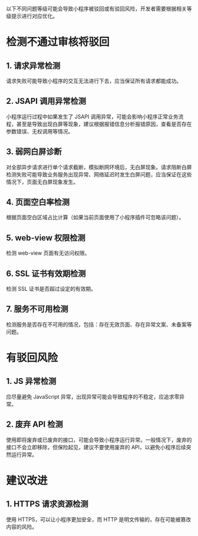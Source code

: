 以下不同问题等级可能会导致小程序被驳回或有驳回风险，开发者需要根据相关等级提示进行对应优化。

# 检测不通过审核将驳回

## 1. 请求异常检测
请求失败可能导致小程序的交互无法进行下去，应当保证所有请求都能成功。

## 2. JSAPI 调用异常检测
小程序运行过程中如果发生了 JSAPI 调用异常，可能会影响小程序正常业务流程，甚至是导致出现白屏等现象，建议根据报错信息分析报错原因，查看是否存在参数错误、无权调用等情况。

## 3. 弱网白屏诊断
对全部异步请求进行单个请求截断，模拟断网环境后，无白屏现象。请求阻断白屏检测失败可能导致业务服务出现异常、网络延迟时发生白屏问题，应当保证在这些情况下，页面无白屏现象发生。

## 4. 页面空白率检测
根据页面空白区域占比计算（如果当前页面使用了小程序插件可忽略该问题）。

## 5. web-view 权限检测
检测 web-view 页面有无访问权限。

## 6. SSL 证书有效期检测
检测 SSL 证书是否超过设定的有效期。

## 7. 服务不可用检测
检测服务是否存在不可用的情况，包括：存在无效页面、存在异常文案、未备案等问题。

# 有驳回风险

## 1. JS 异常检测
应尽量避免 JavaScript 异常，出现异常可能会导致程序的不稳定，应追求零异常。

## 2. 废弃 API 检测
使用即将废弃或已废弃的接口，可能会导致小程序运行异常。一般情况下，废弃的接口不会立即移除，但保险起见，建议不要使用废弃的 API，以避免小程序后续突然运行异常。

# 建议改进

## 1. HTTPS 请求资源检测
使用 HTTPS，可以让小程序更加安全，而 HTTP 是明文传输的，存在可能被篡改内容的风险。
